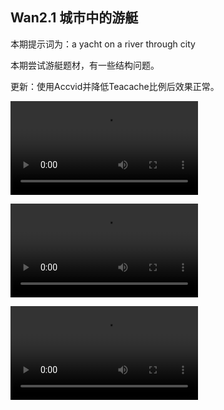 ## Wan2.1 城市中的游艇

本期提示词为：a yacht on a river through city

本期尝试游艇题材，有一些结构问题。

更新：使用Accvid并降低Teacache比例后效果正常。

<video src="https://github.com/Willian7004/media-blog/blob/main/files/202506/2025060802/Wan2.1_00008.mp4?raw=true" controls style="max-width: 100%;"></video>

<video src="https://github.com/Willian7004/media-blog/blob/main/files/202506/2025060802/Wan2.1_00009.mp4?raw=true" controls style="max-width: 100%;"></video>

<video src="https://github.com/Willian7004/media-blog/blob/main/files/202506/2025060802/Wan2.1_00010.mp4?raw=true" controls style="max-width: 100%;"></video>